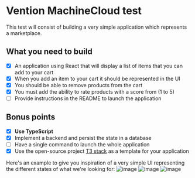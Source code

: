 # Vention MachineCloud test

This test will consist of building a very simple application which represents a marketplace.

## What you need to build

- [x] An application using React that will display a list of items that you can add to your cart
- [x] When you add an item to your cart it should be represented in the UI
- [x] You should be able to remove products from the cart
- [x] You must add the ability to rate products with a score from (1 to 5)
- [ ] Provide instructions in the README to launch the application

## Bonus points

- [x] **Use TypeScript**
- [x] Implement a backend and persist the state in a database
- [ ] Have a single command to launch the whole application
- [x] Use the open-source project [T3 stack](https://create.t3.gg/) as a template for your application

Here's an example to give you inspiration of a very simple UI representing the different states of what we're looking for:
![image](https://user-images.githubusercontent.com/6068943/150595518-1fc9cbb0-6b13-480b-aae5-0728a506a9b0.png)
![image](https://user-images.githubusercontent.com/6068943/150595559-24671896-91fe-4746-bbef-ad62ea9c7153.png)
![image](https://user-images.githubusercontent.com/6068943/150595566-a99ea3d2-12c3-4d7e-9267-91036e76277d.png)

